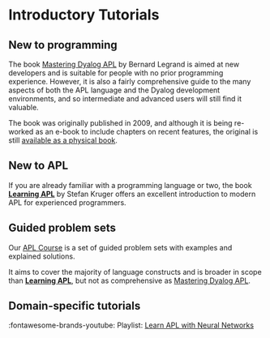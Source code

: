 # Introductory Tutorials

## New to programming
The book [Mastering Dyalog APL](https://mastering.dyalog.com) by Bernard Legrand is aimed at new developers and is suitable for people with no prior programming experience. However, it is also a fairly comprehensive guide to the many aspects of both the APL language and the Dyalog development environments, and so intermediate and advanced users will still find it valuable.

The book was originally published in 2009, and although it is being re-worked as an e-book to include chapters on recent features, the original is still [available as a physical book](https://www.dyalog.com/mastering-dyalog-apl.htm).

## New to APL
If you are already familiar with a programming language or two, the book [**Learning APL**](https://xpqz.github.io/learnapl) by Stefan Kruger offers an excellent introduction to modern APL for experienced programmers.

## Guided problem sets
Our [APL Course](https://course.dyalog.com) is a set of guided problem sets with examples and explained solutions.

It aims to cover the majority of language constructs and is broader in scope than [**Learning APL**](#new-to-apl), but not as comprehensive as [Mastering Dyalog APL](#new-to-programming).

## Domain-specific tutorials
<span class="logo-youtube">:fontawesome-brands-youtube:</span> Playlist: [Learn APL with Neural Networks](https://www.youtube.com/watch?v=19YvHLDZEpE&list=PLgTqamKi1MS3p-O0QAgjv5vt4NY5OgpiM)
